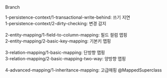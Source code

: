 Branch

1-persistence-context/1-transactional-write-behind: 쓰기 지연 </br>
1-persistence-context/2-dirty-checking: 변경 감지 </br>
</br>
2-entity-mapping/1-field-to-column-mapping: 필드 컬럼 맵핑 </br>
2-entity-mapping/2-basic-key-mapping: 기본키 맵핑 </br>
</br>
3-relation-mapping/1-basic-mapping: 단방향 맵핑 </br>
3-relation-mapping/2-basic-mapping-two-way: 양방향 맵핑 </br>
</br>
4-advanced-mapping/1-inheritance-mapping: 고급매핑 @MappedSuperclass </br>
